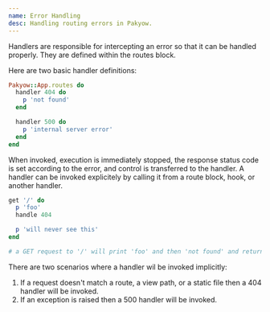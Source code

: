 ```yaml
---
name: Error Handling
desc: Handling routing errors in Pakyow.
---
```


Handlers are responsible for intercepting an error so that it can be handled properly. They are defined within the routes block.

Here are two basic handler definitions:

```ruby
Pakyow::App.routes do
  handler 404 do
    p 'not found'
  end

  handler 500 do
    p 'internal server error'
  end
end
```

When invoked, execution is immediately stopped, the response status code is set according to the error, and control is transferred to the handler. A handler can be invoked explicitely by calling it from a route block, hook, or another handler.

```ruby
get '/' do
  p 'foo'
  handle 404

  p 'will never see this'
end

# a GET request to '/' will print 'foo' and then 'not found' and return with a status of 404
```

There are two scenarios where a handler wil be invoked implicitly:

  1. If a request doesn't match a route, a view path, or a static file then a 404 handler will be invoked.
  2. If an exception is raised then a 500 handler will be invoked.

